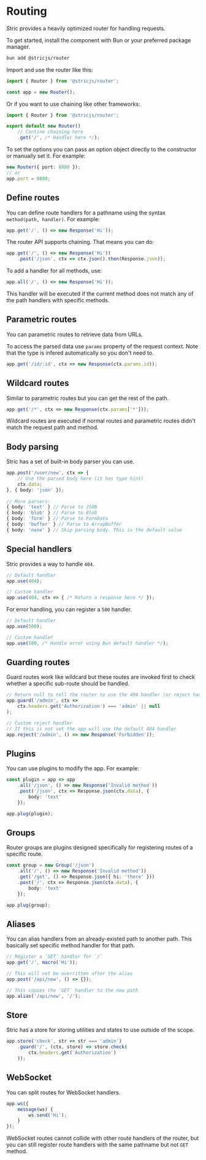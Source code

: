 # Routing

Stric provides a heavily optimized router for handling requests.

To get started, install the component with Bun or your preferred package manager.
```bash
bun add @stricjs/router
```

Import and use the router like this:
```typescript
import { Router } from '@stricjs/router';

const app = new Router();
```

Or if you want to use chaining like other frameworks:
```typescript
import { Router } from '@stricjs/router';

export default new Router()
    // Contine chaining here
    .get('/', /* Handler here */);
```

To set the options you can pass an option object directly to the constructor or manually set it. For example:
```typescript
new Router({ port: 8080 });
// or
app.port = 8080;
```

## Define routes 
You can define route handlers for a pathname using the syntax `method(path, handler)`. For example:
```typescript
app.get('/', () => new Response('Hi'));
```

The router API supports chaining. That means you can do:
```typescript
app.get('/', () => new Response('Hi'))
    .post('/json', ctx => ctx.json().then(Response.json));
```

To add a handler for all methods, use:
```typescript
app.all('/', () => new Response('Hi'));
```

This handler will be executed if the current method does not match any of the path handlers with specific methods.

## Parametric routes 
You can parametric routes to retrieve data from URLs.

To access the parsed data use `params` property of the request context. Note that the type is infered automatically so you don't need to.
```typescript
app.get('/id/:id', ctx => new Response(ctx.params.id));
```

## Wildcard routes 
Similar to parametric routes but you can get the rest of the path.
```typescript
app.get('/*', ctx => new Response(ctx.params['*']));
```

Wildcard routes are executed if normal routes and parametric routes didn't match the request path and method.

## Body parsing
Stric has a set of built-in body parser you can use.
```typescript
app.post('/user/new', ctx => {
    // Use the parsed body here (it has type hint)
    ctx.data;
}, { body: 'json' });
    
// More parsers:
{ body: 'text' } // Parse to JSON
{ body: 'blob' } // Parse to Blob
{ body: 'form' } // Parse to FormData
{ body: 'buffer' } // Parse to ArrayBuffer
{ body: 'none' } // Skip parsing body. This is the default value
```

## Special handlers
Stric provides a way to handle `404`.
```typescript
// Default handler 
app.use(404);

// Custom handler 
app.use(404, ctx => { /* Return a response here */ });
```

For error handling, you can register a `500` handler.
```typescript
// Default handler 
app.use(500);

// Custom handler 
app.use(500, /* Handle error using Bun default handler */);
```

## Guarding routes 
Guard routes work like wildcard but these routes are invoked first to check whether a specific sub-route should be handled.

```typescript
// Return null to tell the router to use the 404 handler (or reject handler if set)
app.guard('/admin', ctx => 
    ctx.headers.get('Authorization') === 'admin' || null
);

// Custom reject handler 
// If this is not set the app will use the default 404 handler
app.reject('/admin', () => new Response('Forbidden'));
```

## Plugins
You can use plugins to modify the app. For example:
```typescript
const plugin = app => app
    .all('/json', () => new Response('Invalid method'))
    .post('/json', ctx => Response.json(ctx.data), { 
        body: 'text' 
    });

app.plug(plugin);
```

## Groups
Router groups are plugins designed specifically for registering routes of a specific route.
```typescript
const group = new Group('/json')
    .all('/', () => new Response('Invalid method'))
    .get('/get', () => Response.json({ hi: 'there' }))
    .post('/', ctx => Response.json(ctx.data), {
        body: 'text'
    });

app.plug(group);
```

## Aliases
You can alias handlers from an already-existed path to another path. This basically set specific method handler for that path.
```typescript
// Register a `GET` handler for `/`
app.get('/', macro('Hi'));

// This will not be overritten after the alias
app.post('/api/new', () => {});

// This copies the `GET` handler to the new path
app.alias('/api/new', '/');
```

## Store 
Stric has a store for storing utilities and states to use outside of the scope.

```typescript
app.store('check', str => str === 'admin')
    .guard('/', (ctx, store) => store.check(
        ctx.headers.get('Authorization')
    ));
```

## WebSocket
You can split routes for WebSocket handlers.

```typescript
app.ws({
    message(ws) {
        ws.send('Hi');
    } 
});
```

WebSocket routes cannot collide with other route handlers of the router, but you can still register route handlers with the same pathname but not `GET` method.
